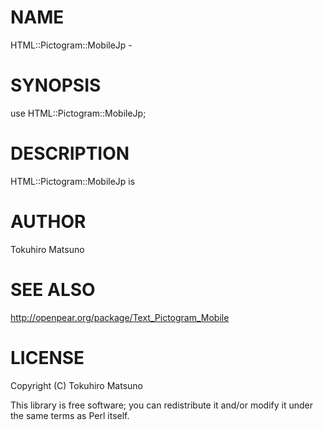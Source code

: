 # NAME

HTML::Pictogram::MobileJp -

# SYNOPSIS

  use HTML::Pictogram::MobileJp;

# DESCRIPTION

HTML::Pictogram::MobileJp is

# AUTHOR

Tokuhiro Matsuno <tokuhirom AAJKLFJEF GMAIL COM>

# SEE ALSO

<http://openpear.org/package/Text_Pictogram_Mobile>

# LICENSE

Copyright (C) Tokuhiro Matsuno

This library is free software; you can redistribute it and/or modify
it under the same terms as Perl itself.